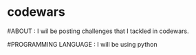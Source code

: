 # codewars

#ABOUT :
I wil be posting challenges that I tackled in codewars.

#PROGRAMMING LANGUAGE :
I will be using python

